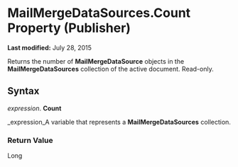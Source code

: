
# MailMergeDataSources.Count Property (Publisher)

 **Last modified:** July 28, 2015

Returns the number of  **MailMergeDataSource** objects in the **MailMergeDataSources** collection of the active document. Read-only.

## Syntax

 _expression_. **Count**

 _expression_A variable that represents a  **MailMergeDataSources** collection.


### Return Value

Long

